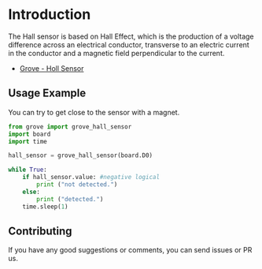 # Introduction
The Hall sensor is based on Hall Effect, which is the production of a voltage difference across an electrical conductor, transverse to an electric current in the conductor and a magnetic field perpendicular to the current.

- [Grove - Holl Sensor](https://www.seeedstudio.com/Grove-Hall-Sensor-p-965.html)

## Usage Example
You can try to get close to the sensor with a magnet.

```python
from grove import grove_hall_sensor
import board
import time

hall_sensor = grove_hall_sensor(board.D0)

while True:
    if hall_sensor.value: #negative logical
        print ("not detected.")
    else:
        print ("detected.")
    time.sleep(1)
```

## Contributing

If you have any good suggestions or comments, you can send issues or PR us.
